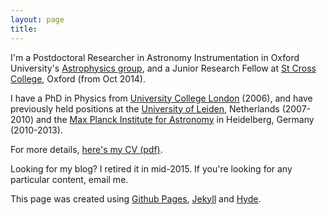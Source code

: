 ```yaml
---
layout: page
title: 
---
```



I'm a Postdoctoral Researcher in Astronomy Instrumentation in Oxford University's [Astrophysics group](https://www2.physics.ox.ac.uk/research/astrophysics), and a Junior Research Fellow at [St Cross College](http://www.stx.ox.ac.uk), Oxford (from Oct 2014). 

I have a PhD in Physics from [University College London](http://www.ucl.ac.uk/star) (2006), and have previously held positions at the [University of Leiden](http://www.strw.leidenuniv.nl), Netherlands (2007-2010) and the [Max Planck Institute for Astronomy](http://www.mpia.de) in Heidelberg, Germany (2010-2013).

For more details, [here's my CV (pdf)](./files/kendrew_cv_web.pdf). 

Looking for my blog? I retired it in mid-2015. If you're looking for any particular content, email me.

This page was created using [Github Pages](https://pages.github.com/), [Jekyll](http://jekyllrb.com/) and [Hyde](https://github.com/poole/hyde).  


